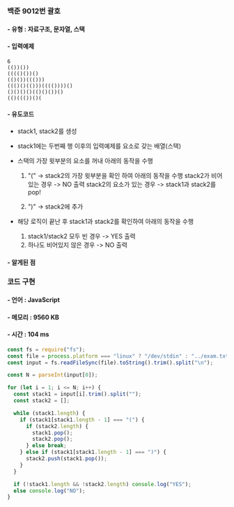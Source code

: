 ### 백준 9012번 괄호

#### - 유형 : 자료구조, 문자열, 스택

#### - 입력예제

```
6
(())())
(((()())()
(()())((()))
((()()(()))(((())))()
()()()()(()()())()
(()((())()(
```

#### - 유도코드

- stack1, stack2를 생성
- stack1에는 두번째 행 이후의 입력예제를 요소로 갖는 배열(스택)
- 스택의 가장 윗부분의 요소를 꺼내 아래의 동작을 수행

  1. "(" -> stack2의 가장 윗부분을 확인 하여 아래의 동작을 수행
     stack2가 비어있는 경우 -> NO 출력
     stack2의 요소가 있는 경우 -> stack1과 stack2를 pop!

  2. ")" -> stack2에 추가

- 해당 로직이 끝난 후 stack1과 stack2를 확인하여 아래의 동작을 수행

  1. stack1/stack2 모두 빈 경우 -> YES 출력
  2. 하나도 비어있지 않은 경우 -> NO 출력

#### - 알게된 점

### 코드 구현

#### - 언어 : JavaScript

#### - 메모리 : 9560 KB

#### - 시간 : 104 ms

```js
const fs = require("fs");
const file = process.platform === "linux" ? "/dev/stdin" : "../exam.txt";
const input = fs.readFileSync(file).toString().trim().split("\n");

const N = parseInt(input[0]);

for (let i = 1; i <= N; i++) {
  const stack1 = input[i].trim().split("");
  const stack2 = [];

  while (stack1.length) {
    if (stack1[stack1.length - 1] === "(") {
      if (stack2.length) {
        stack1.pop();
        stack2.pop();
      } else break;
    } else if (stack1[stack1.length - 1] === ")") {
      stack2.push(stack1.pop());
    }
  }

  if (!stack1.length && !stack2.length) console.log("YES");
  else console.log("NO");
}
```
